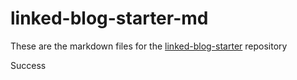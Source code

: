 # linked-blog-starter-md
These are the markdown files for the [linked-blog-starter](https://github.com/matthewwong525/linked-blog-starter) repository

Success
